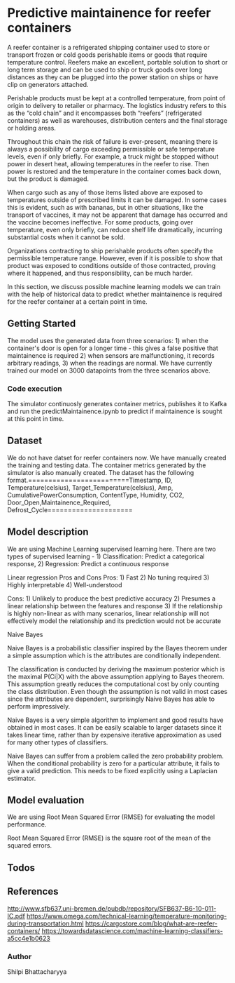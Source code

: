 # Predictive maintainence for reefer containers
A reefer container is a refrigerated shipping container used to store or transport frozen or cold goods perishable items or goods that require temperature control. Reefers make an excellent, portable solution to short or long term storage and can be used to ship or truck goods over long distances as they can be plugged into the power station on ships or have clip on generators attached.

Perishable products must be kept at a controlled temperature, from point of origin to delivery to retailer or pharmacy. The logistics industry refers to this as the “cold chain” and it encompasses both “reefers” (refrigerated containers) as well as warehouses, distribution centers and the final storage or holding areas. 

Throughout this chain the risk of failure is ever-present, meaning there is always a possibility of cargo exceeding permissible or safe temperature levels, even if only briefly. For example, a truck might be stopped without power in desert heat, allowing temperatures in the reefer to rise. Then power is restored and the temperature in the container comes back down, but the product is damaged.

When cargo such as any of those items listed above are exposed to temperatures outside of prescribed limits it can be damaged. In some cases this is evident, such as with bananas, but in other situations, like the transport of vaccines, it may not be apparent that damage has occurred and the vaccine becomes ineffective. For some products, going over temperature, even only briefly, can reduce shelf life dramatically, incurring substantial costs when it cannot be sold. 

Organizations contracting to ship perishable products often specify the permissible temperature range. However, even if it is possible to show that product was exposed to conditions outside of those contracted, proving where it happened, and thus responsibility, can be much harder.

In this section, we discuss possible machine learning models we can train with the help of historical data to predict whether maintainence is required for the reefer container at a certain point in time.

## Getting Started

The model uses the generated data from three scenarios: 1) when the container's door is open for a longer time - this gives a false positive that maintainence is required 2) when sensors are malfunctioning, it records arbitrary readings, 3) when the readings are normal. We have currently trained our model on 3000 datapoints from the three scenarios above. 

### Code execution
The simulator continuosly generates container metrics, publishes it to Kafka and run the predictMaintainence.ipynb to predict if maintainence is sought at this point in time. 

## Dataset

We do not have datset for reefer containers now. We have manually created the training and testing data. The container metrics generated by the simulator is also manually created. The dataset has the following format.=========================Timestamp, ID, Temperature(celsius), Target_Temperature(celsius), Amp, CumulativePowerConsumption, ContentType, Humidity, CO2, Door_Open,Maintainence_Required, Defrost_Cycle=====================

## Model description

We are using Machine Learning supervised learning here. There are two types of supervised learning - 1) Classification: Predict a categorical response, 2) Regression: Predict a continuous response

Linear regression Pros and Cons
Pros: 1) Fast 2) No tuning required 3) Highly interpretable 4) Well-understood

Cons: 1) Unlikely to produce the best predictive accuracy 2) Presumes a linear relationship between the features and response 3) If the relationship is highly non-linear as with many scenarios, linear relationship will not effectively model the relationship and its prediction would not be accurate

Naive Bayes

Naive Bayes is a probabilistic classifier inspired by the Bayes theorem under a simple assumption which is the attributes are conditionally independent.


The classification is conducted by deriving the maximum posterior which is the maximal P(Ci|X) with the above assumption applying to Bayes theorem. This assumption greatly reduces the computational cost by only counting the class distribution. Even though the assumption is not valid in most cases since the attributes are dependent, surprisingly Naive Bayes has able to perform impressively.

Naive Bayes is a very simple algorithm to implement and good results have obtained in most cases. It can be easily scalable to larger datasets since it takes linear time, rather than by expensive iterative approximation as used for many other types of classifiers.

Naive Bayes can suffer from a problem called the zero probability problem. When the conditional probability is zero for a particular attribute, it fails to give a valid prediction. This needs to be fixed explicitly using a Laplacian estimator.



## Model evaluation

We are using Root Mean Squared Error (RMSE) for evaluating the model performance.

Root Mean Squared Error (RMSE) is the square root of the mean of the squared errors.


## Todos


## References

http://www.sfb637.uni-bremen.de/pubdb/repository/SFB637-B6-10-011-IC.pdf
https://www.omega.com/technical-learning/temperature-monitoring-during-transportation.html
https://cargostore.com/blog/what-are-reefer-containers/
https://towardsdatascience.com/machine-learning-classifiers-a5cc4e1b0623

### Author

Shilpi Bhattacharyya
